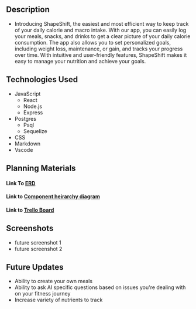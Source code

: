 ## Description 
- Introducing ShapeShift, the easiest and most efficient way to keep track of your daily calorie and macro intake. With our app, you can easily log your meals, snacks, and drinks to get a clear picture of your daily calorie consumption. The app also allows you to set personalized goals, including weight loss, maintenance, or gain, and tracks your progress over time. With intuitive and user-friendly features, ShapeShift makes it easy to manage your nutrition and achieve your goals.

## Technologies Used
* JavaScript
    * React
    * Node.js
    * Express
* Postgres
    * Psql
    * Sequelize
* CSS
* Markdown
* Vscode


## Planning Materials

#### Link To [ERD](https://lucid.app/lucidchart/5093dbed-a3e7-4eda-a0ce-961c018572c1/edit?viewport_loc=513%2C-19%2C1857%2C1032%2C0_0&invitationId=inv_76685cfc-4c74-4d0f-9cbb-e0769676483f)  

#### Link to [Component heirarchy diagram](https://lucid.app/lucidchart/b8642483-4847-4bc3-99a5-746a2724a3ff/edit?viewport_loc=-1198%2C-825%2C4828%2C2683%2C0_0&invitationId=inv_8b2f0564-c685-47b6-a76a-d70256664735)

#### Link to [Trello Board](https://trello.com/b/iqobuRvv/shapeshift)


## Screenshots
- future screenshot 1
- future screenshot 2

## Future Updates
- Ability to create your own meals
- Ability to ask AI specific questions based on issues you're dealing with on your fitness journey
- Increase variety of nutrients to track


